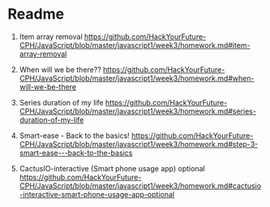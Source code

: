 # Readme

1. Item array removal
   https://github.com/HackYourFuture-CPH/JavaScript/blob/master/javascript1/week3/homework.md#item-array-removal

2. When will we be there??
   https://github.com/HackYourFuture-CPH/JavaScript/blob/master/javascript1/week3/homework.md#when-will-we-be-there

3. Series duration of my life
   https://github.com/HackYourFuture-CPH/JavaScript/blob/master/javascript1/week3/homework.md#series-duration-of-my-life

4. Smart-ease - Back to the basics!
   https://github.com/HackYourFuture-CPH/JavaScript/blob/master/javascript1/week3/homework.md#step-3-smart-ease---back-to-the-basics

5. CactusIO-interactive (Smart phone usage app) optional
   https://github.com/HackYourFuture-CPH/JavaScript/blob/master/javascript1/week3/homework.md#cactusio-interactive-smart-phone-usage-app-optional
